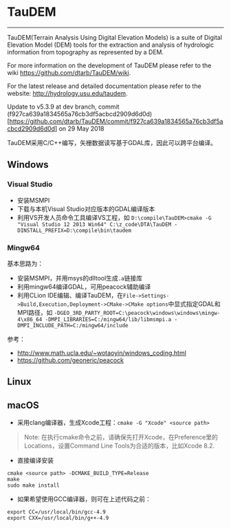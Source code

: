 # TauDEM
---------------------------
TauDEM(Terrain Analysis Using Digital Elevation Models) is a suite of Digital Elevation Model (DEM) tools for the extraction and analysis of hydrologic information from topography as represented by a DEM.

For more information on the development of TauDEM please refer to the wiki https://github.com/dtarb/TauDEM/wiki.

For the latest release and detailed documentation please refer to the website: http://hydrology.usu.edu/taudem.

Update to v5.3.9 at dev branch, commit (f927ca639a1834565a76cb3df5acbcd2909d6d0d)[https://github.com/dtarb/TauDEM/commit/f927ca639a1834565a76cb3df5acbcd2909d6d0d] on 29 May 2018


TauDEM采用C/C++编写，矢栅数据读写基于GDAL库，因此可以跨平台编译。

## Windows
### Visual Studio
+ 安装MSMPI
+ 下载与本机Visual Studio对应版本的GDAL编译版本
+ 利用VS开发人员命令工具编译VS工程，如
`D:\compile\TauDEM>cmake -G "Visual Studio 12 2013 Win64" C:\z_code\DTA\TauDEM -DINSTALL_PREFIX=D:\compile\bin\taudem`
### Mingw64
基本思路为：
+ 安装MSMPI，并用msys的dlltool生成`.a`链接库
+ 利用mingw64编译GDAL，可用peacock辅助编译
+ 利用CLion IDE编辑、编译TauDEM，在`File->Settings->Build,Execution,Deployment->CMake->CMake options`中显式指定GDAL和MPI路径，如
`-DGEO_3RD_PARTY_ROOT=C:\peacock\windows\windows\mingw-4\x86_64 -DMPI_LIBRARIES=C:/mingw64/lib/libmsmpi.a -DMPI_INCLUDE_PATH=C:/mingw64/include`

参考：
+ http://www.math.ucla.edu/~wotaoyin/windows_coding.html
+ https://github.com/geoneric/peacock

## Linux

## macOS

+ 采用clang编译器，生成Xcode工程：`cmake -G "Xcode" <source path>`

> Note: 在执行cmake命令之前，请确保先打开Xcode，在Preference里的Locations，设置Command Line Tools为合适的版本，比如Xcode 8.2.

+ 直接编译安装
```shell
cmake <source path> -DCMAKE_BUILD_TYPE=Release
make
sudo make install
```
+ 如果希望使用GCC编译器，则可在上述代码之前：
```shell
export CC=/usr/local/bin/gcc-4.9
export CXX=/usr/local/bin/g++-4.9
```
